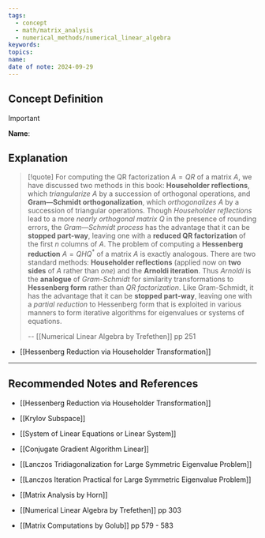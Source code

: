 ```yaml
---
tags:
  - concept
  - math/matrix_analysis
  - numerical_methods/numerical_linear_algebra
keywords: 
topics: 
name: 
date of note: 2024-09-29
---
```


## Concept Definition

>[!important]
>**Name**: 



## Explanation

>[!quote]
>For computing the QR factorization $A = QR$ of a matrix $A$, we have discussed two methods in this book: **Householder reflections**, which *triangularize* $A$ by a succession of orthogonal operations, and **Gram—Schmidt orthogonalization**, which *orthogonalizes* $A$ by a succession of triangular operations. Though *Householder reflections* lead to a more *nearly orthogonal matrix* $Q$ in the presence of rounding errors, the *Gram—Schmidt process* has the advantage that it can be **stopped part-way**, leaving one with a **reduced QR factorization** of the first $n$ columns of $A$. The problem of computing a **Hessenberg reduction** $A = QHQ^{*}$ of a matrix $A$ is exactly analogous. There are two standard methods: **Householder reflections** (applied now on **two sides** of $A$ rather than *one*) and the **Arnoldi iteration**. Thus *Arnoldi* is the **analogue** of *Gram-Schmidt* for similarity transformations to **Hessenberg form** rather than *QR factorization*. Like Gram-Schmidt, it has the advantage that it can be **stopped part-way**, leaving one with a *partial reduction* to Hessenberg form that is exploited in various manners to form iterative algorithms for eigenvalues or systems of equations.
>
>-- [[Numerical Linear Algebra by Trefethen]] pp 251

- [[Hessenberg Reduction via Householder Transformation]]





-----------
##  Recommended Notes and References


- [[Hessenberg Reduction via Householder Transformation]]
- [[Krylov Subspace]]
- [[System of Linear Equations or Linear System]]

- [[Conjugate Gradient Algorithm Linear]]
- [[Lanczos Tridiagonalization for Large Symmetric Eigenvalue Problem]]
- [[Lanczos Iteration Practical for Large Symmetric Eigenvalue Problem]]


- [[Matrix Analysis by Horn]]
- [[Numerical Linear Algebra by Trefethen]] pp 303
- [[Matrix Computations by Golub]] pp 579 - 583